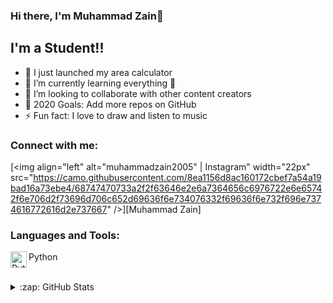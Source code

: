 ### Hi there, I'm Muhammad Zain👋


## I'm a Student!!

- 🔭 I just launched my area calculator
- 🌱 I’m currently learning everything 🤣
- 👯 I’m looking to collaborate with other content creators
- 🥅 2020 Goals: Add more repos on GitHub
- ⚡ Fun fact: I love to draw and listen to music


### Connect with me:

[<img align="left" alt="muhammadzain2005" | Instagram" width="22px" src="https://camo.githubusercontent.com/8ea1156d8ac160172cbef7a54a19bad16a73ebe4/68747470733a2f2f63646e2e6a7364656c6976722e6e65742f6e706d2f73696d706c652d69636f6e734076332f69636f6e732f696e7374616772616d2e737667" />][Muhammad Zain]
<br />

### Languages and Tools:

<img align="left" alt="Python" width="26px" src="https://upload.wikimedia.org/wikipedia/commons/thumb/c/c3/Python-logo-notext.svg/1200px-Python-logo-notext.svg.png" />Python

<br />

</details>

<details>
  <summary>:zap: GitHub Stats</summary>

![Muhammad Zain's github stats](https://github-readme-stats.vercel.app/api?username=MuhammadZain2005&show_icons=true)

</details>


[instagram]: https://instagram.com/muhammadzain2005
